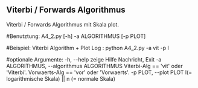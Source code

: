 ## Viterbi / Forwards  Algorithmus 

Viterbi / Forwards Algorithmus mit Skala plot.


#Benutztung: 
  A4_2.py [-h] -a ALGORITHMUS [-p PLOT]

#Beispiel: 
  Viterbi Algorithm + Plot Log : python A4_2.py -a vit -p l

#optionale Argumente:
  -h, --help            zeige Hilfe Nachricht, Exit
  -a ALGORITHMUS, --algorithmus ALGORITHMUS
                        Viterbi-Alg == 'vit' oder 'Viterbi'. 
                        Vorwaerts-Alg == 'vor' oder 'Vorwaerts'. 
  -p PLOT, --plot PLOT  l(= logarithmische Skala) || n (= normale Skala)